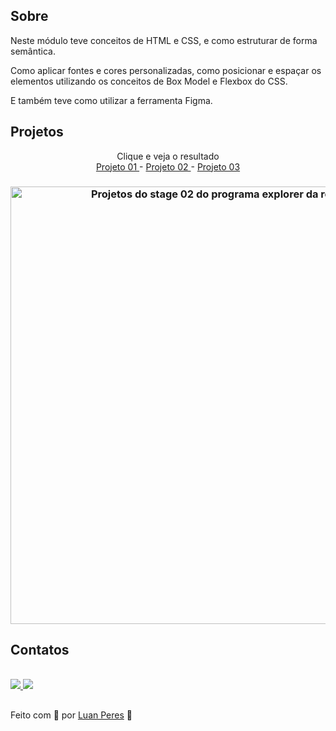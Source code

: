 <div>
  <h2>Sobre</h2>
  <p>Neste módulo teve conceitos de HTML e CSS, e como estruturar de forma semântica.</p>
  <p>Como aplicar fontes e cores personalizadas, como posicionar e espaçar os elementos utilizando os conceitos de Box Model e Flexbox do CSS.</p>
  <p>E também teve como utilizar a ferramenta Figma.</p>
</div>

<div>
  <h2> Projetos</h2>
  <p align="center"> Clique e veja o resultado
    <br>
    <a href="https://oluanperes.github.io/explorer-rocketseat/stage-02/projeto-01/index.html" target="_blank"> Projeto 01 </a> -
    <a href="https://oluanperes.github.io/explorer-rocketseat/stage-02/projeto-02/index.html" target="_blank"> Projeto 02 </a> -
    <a href="https://oluanperes.github.io/explorer-rocketseat/stage-02/projeto-03/index.html" target="_blank"> Projeto 03 </a>
  </p>
  <h3 align="center">
    <img width="700px" src="https://i.imgur.com/auc8WIs.gif" alt="Projetos do stage 02 do programa explorer da rocketseat." />
  </h3>
</div>

<div>
  <h2>Contatos</h2>
  <br>
  <a href="https://www.linkedin.com/in/oluanperes/" target="_blank">
    <img src="https://img.shields.io/badge/-LinkedIn-%230077B5?style=for-the-badge&logo=linkedin&logoColor=white" target="_blank"/>
  </a>
  <a href= "mailto:oluanperes@gmail.com" target="_blank">
    <img src="https://img.shields.io/badge/-Gmail-%23333?style=for-the-badge&logo=gmail&logoColor=white" target="_blank"/>
  </a>
</div>

##
Feito com 💜 por [Luan Peres](https://github.com/oluanperes) 👋